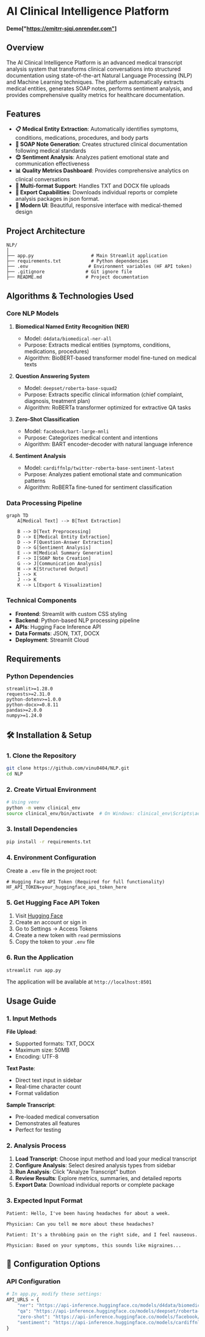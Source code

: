 # AI Clinical Intelligence Platform

#### Demo["https://emitrr-sjqi.onrender.com"]

## Overview

The AI Clinical Intelligence Platform is an advanced medical transcript analysis system that transforms clinical conversations into structured documentation using state-of-the-art Natural Language Processing (NLP) and Machine Learning techniques. The platform automatically extracts medical entities, generates SOAP notes, performs sentiment analysis, and provides comprehensive quality metrics for healthcare documentation.

##  Features

- **📋 Medical Entity Extraction**: Automatically identifies symptoms, conditions, medications, procedures, and body parts
- **🏥 SOAP Note Generation**: Creates structured clinical documentation following medical standards
- **😊 Sentiment Analysis**: Analyzes patient emotional state and communication effectiveness
- **📊 Quality Metrics Dashboard**: Provides comprehensive analytics on clinical conversations
- **📄 Multi-format Support**: Handles TXT and DOCX file uploads
- **💾 Export Capabilities**: Downloads individual reports or complete analysis packages in json format.
- **🎨 Modern UI**: Beautiful, responsive interface with medical-themed design

##  Project Architecture

```
NLP/
│
├── app.py                     # Main Streamlit application
├── requirements.txt           # Python dependencies
├── .env                      # Environment variables (HF API token)
├── .gitignore               # Git ignore file
├── README.md                # Project documentation

```

## Algorithms & Technologies Used

### Core NLP Models

1. **Biomedical Named Entity Recognition (NER)**
   - Model: `d4data/biomedical-ner-all`
   - Purpose: Extracts medical entities (symptoms, conditions, medications, procedures)
   - Algorithm: BioBERT-based transformer model fine-tuned on medical texts

2. **Question Answering System**
   - Model: `deepset/roberta-base-squad2`
   - Purpose: Extracts specific clinical information (chief complaint, diagnosis, treatment plan)
   - Algorithm: RoBERTa transformer optimized for extractive QA tasks

3. **Zero-Shot Classification**
   - Model: `facebook/bart-large-mnli`
   - Purpose: Categorizes medical content and intentions
   - Algorithm: BART encoder-decoder with natural language inference

4. **Sentiment Analysis**
   - Model: `cardiffnlp/twitter-roberta-base-sentiment-latest`
   - Purpose: Analyzes patient emotional state and communication patterns
   - Algorithm: RoBERTa fine-tuned for sentiment classification

### Data Processing Pipeline

```mermaid
graph TD
    A[Medical Text] --> B[Text Extraction]
    
    B --> D[Text Preprocessing]
    D --> E[Medical Entity Extraction]
    D --> F[Question-Answer Extraction]
    D --> G[Sentiment Analysis]
    E --> H[Medical Summary Generation]
    F --> I[SOAP Note Creation]
    G --> J[Communication Analysis]
    H --> K[Structured Output]
    I --> K
    J --> K
    K --> L[Export & Visualization]
```

### Technical Components

- **Frontend**: Streamlit with custom CSS styling
- **Backend**: Python-based NLP processing pipeline
- **APIs**: Hugging Face Inference API
- **Data Formats**: JSON, TXT, DOCX
- **Deployment**: Streamlit Cloud

## Requirements



### Python Dependencies
```
streamlit>=1.28.0
requests>=2.31.0
python-dotenv>=1.0.0
python-docx>=0.8.11
pandas>=2.0.0
numpy>=1.24.0
```

## 🛠️ Installation & Setup

### 1. Clone the Repository
```bash
git clone https://github.com/vinu0404/NLP.git
cd NLP
```

### 2. Create Virtual Environment
```bash
# Using venv
python -m venv clinical_env
source clinical_env/bin/activate  # On Windows: clinical_env\Scripts\activate

```

### 3. Install Dependencies
```bash
pip install -r requirements.txt
```

### 4. Environment Configuration

Create a `.env` file in the project root:
```env
# Hugging Face API Token (Required for full functionality)
HF_API_TOKEN=your_huggingface_api_token_here

```

### 5. Get Hugging Face API Token

1. Visit [Hugging Face](https://huggingface.co/)
2. Create an account or sign in
3. Go to Settings → Access Tokens
4. Create a new token with `read` permissions
5. Copy the token to your `.env` file

### 6. Run the Application
```bash
streamlit run app.py
```

The application will be available at `http://localhost:8501`

##  Usage Guide

### 1. Input Methods

**File Upload**:
- Supported formats: TXT, DOCX
- Maximum size: 50MB
- Encoding: UTF-8

**Text Paste**:
- Direct text input in sidebar
- Real-time character count
- Format validation

**Sample Transcript**:
- Pre-loaded medical conversation
- Demonstrates all features
- Perfect for testing

### 2. Analysis Process

1. **Load Transcript**: Choose input method and load your medical transcript
2. **Configure Analysis**: Select desired analysis types from sidebar
3. **Run Analysis**: Click "Analyze Transcript" button
4. **Review Results**: Explore metrics, summaries, and detailed reports
5. **Export Data**: Download individual reports or complete package

### 3. Expected Input Format

```
Patient: Hello, I've been having headaches for about a week.

Physician: Can you tell me more about these headaches?

Patient: It's a throbbing pain on the right side, and I feel nauseous.

Physician: Based on your symptoms, this sounds like migraines...
```

## 🔧 Configuration Options

### API Configuration
```python
# In app.py, modify these settings:
API_URLS = {
    "ner": "https://api-inference.huggingface.co/models/d4data/biomedical-ner-all",
    "qa": "https://api-inference.huggingface.co/models/deepset/roberta-base-squad2",
    "zero-shot": "https://api-inference.huggingface.co/models/facebook/bart-large-mnli",
    "sentiment": "https://api-inference.huggingface.co/models/cardiffnlp/twitter-roberta-base-sentiment-latest"
}
```